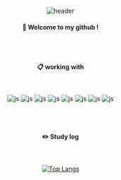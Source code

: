 <!-- ### Hi there 👋 -->

<div align="center"> 

![header](https://capsule-render.vercel.app/api?type=cylinder&color=BB2649&height=150&section=header&text=DASHBOARD&fontColor=ffffff&fontSize=70&animation=fadeIn&fontAlignY=55&desc=%20&descAlignY=62&descAlign=62)
  
####  :wave: Welcome to my github !

  
 <br/>
 <br/>
  
####  :clipboard: working with
  
 <br/>
  
![js](https://img.shields.io/badge/Linux-FCC624?style=for-the-badge&logo=linux&logoColor=black)
![js](https://img.shields.io/badge/JavaScript-F7DF1E?style=for-the-badge&logo=JavaScript&logoColor=white)
![js](https://img.shields.io/badge/Java-ED8B00?style=for-the-badge&logo=openjdk&logoColor=white)
![js](https://img.shields.io/badge/Spring-6DB33F?style=for-the-badge&logo=spring&logoColor=white)
![js](https://img.shields.io/badge/MongoDB-4EA94B?style=for-the-badge&logo=mongodb&logoColor=white)
![js](https://img.shields.io/badge/MariaDB-003545?style=for-the-badge&logo=mariadb&logoColor=white)
![js](https://img.shields.io/badge/IntelliJ_IDEA-000000.svg?style=for-the-badge&logo=intellij-idea&logoColor=white)
![js](https://img.shields.io/badge/GIT-E44C30?style=for-the-badge&logo=git&logoColor=white)
 
   <br/>
   <br/>
 
#### :pencil2: Study log
 
  <br/>
  
[![Top Langs](https://github-readme-stats.vercel.app/api/top-langs/?username=893107&layout=compact)](https://github.com/anuraghazra/github-readme-stats)
  
<!-- [![Velog's GitHub stats](https://velog-readme-stats.vercel.app/api?name=somm&color=dark)](https://velog.io/@somm) -->
</div>


<!--
**DASHIAN/DASHIAN** is a ✨ _special_ ✨ repository because its `README.md` (this file) appears on your GitHub profile.
<img src="https://img.shields.io/badge/JAVA-BB2649?style=for-the-badge&logo=java&logoColor=white">
<img src="https://img.shields.io/badge/Oracle-BB2649?style=for-the-badge&logo=Oracle&logoColor=white">

Here are some ideas to get you started:

- 🔭 I’m currently working on ...
- 🌱 I’m currently learning ...
- 👯 I’m looking to collaborate on ...
- 🤔 I’m looking for help with ...
- 💬 Ask me about ...
- 📫 How to reach me: ...
- 😄 Pronouns: ...
- ⚡ Fun fact: ...
-->

